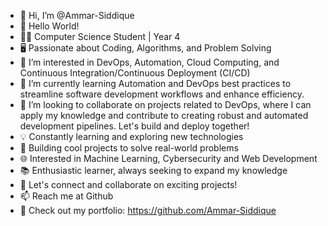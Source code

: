 - 👋 Hi, I’m @Ammar-Siddique
- 👋 Hello World!
- 👨‍🎓 Computer Science Student | Year 4
- 🖥️ Passionate about Coding, Algorithms, and Problem Solving
- 👀 I’m interested in DevOps, Automation, Cloud Computing, and Continuous Integration/Continuous Deployment (CI/CD)
- 🌱 I’m currently learning Automation and DevOps best practices to streamline software development workflows and enhance efficiency.
- 💞️ I’m looking to collaborate on projects related to DevOps, where I can apply my knowledge and contribute to creating robust and automated development pipelines. Let's build and deploy together!
- 💡 Constantly learning and exploring new technologies
- 🚀 Building cool projects to solve real-world problems
- 🌐 Interested in Machine Learning, Cybersecurity and Web Development
- 📚 Enthusiastic learner, always seeking to expand my knowledge
- 💬 Let's connect and collaborate on exciting projects!
- 📫 Reach me at Github
- 🌟 Check out my portfolio: https://github.com/Ammar-Siddique
<!---
Ammar-Siddique/Ammar-Siddique is a ✨ special ✨ repository because its `README.md` (this file) appears on your GitHub profile.
You can click the Preview link to take a look at your changes.
--->
